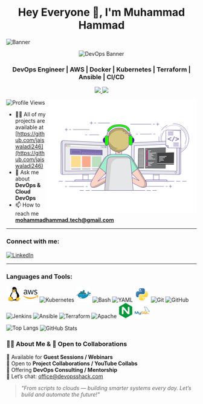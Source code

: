 <h1 align="center">Hey Everyone 👋, I'm Muhammad Hammad</h1>

![Banner](banner.gif)

<div align="center">
  <img src="https://github.com/muhammadhammad2005/muhammadhammad2005/blob/main/Banner.gif" alt="DevOps Banner">
</div>

<h3 align="center">DevOps Engineer | AWS | Docker | Kubernetes | Terraform | Ansible | CI/CD</h3>

<p align="center">
  <a href="https://github.com/muhammadhammad2005">
    <img src="https://img.shields.io/github/followers/muhammadhammad2005?label=Follow&style=social" />
  </a>
  <a href="https://www.linkedin.com/in/mhammadtech/">
    <img src="https://img.shields.io/badge/LinkedIn-Muhammad%20Hammad-blue?logo=linkedin&style=flat-square" />
  </a>
</p>

<img align="right" alt="Coding" width="400" src="https://raw.githubusercontent.com/devSouvik/devSouvik/master/gif3.gif">

<p align="left">
  <img src="https://komarev.com/ghpvc/?username=muhammadhammad2005&label=Profile%20views&color=0e75b6&style=flat" alt="Profile Views" />
</p>

- 👨‍💻 All of my projects are available at [https://github.com/jaiswaladi246](https://github.com/jaiswaladi246)  
- 💬 Ask me about **DevOps & Cloud DevOps**  
- 📫 How to reach me **mohammadhammad.tech@gmail.com**

---

<h3 align="left">Connect with me:</h3>
<p align="left">
  <a href="https://www.linkedin.com/in/mhammadtech/" target="blank"><img align="center" src="https://raw.githubusercontent.com/rahuldkjain/github-profile-readme-generator/master/src/images/icons/Social/linked-in-alt.svg" alt="LinkedIn" height="30" width="40" /></a>
</p>

---

<h3 align="left">Languages and Tools:</h3>
<p align="left">
  <img src="https://raw.githubusercontent.com/devicons/devicon/master/icons/linux/linux-original.svg" width="40" height="40" alt="Linux"/>
  <img src="https://raw.githubusercontent.com/devicons/devicon/master/icons/amazonwebservices/amazonwebservices-original-wordmark.svg" width="40" height="40"/>
  <img src="https://www.vectorlogo.zone/logos/kubernetes/kubernetes-icon.svg" width="40" height="40" alt="Kubernetes"/>
  <img src="https://raw.githubusercontent.com/devicons/devicon/master/icons/docker/docker-original.svg" width="40" height="40" alt="Docker"/>
  <img src="https://cdn.jsdelivr.net/gh/devicons/devicon/icons/bash/bash-original.svg" width="40" height="40" alt="Bash"/>
  <img src="https://cdn.jsdelivr.net/gh/devicons/devicon/icons/yaml/yaml-original.svg" width="40" height="40" alt="YAML"/>
  <img src="https://raw.githubusercontent.com/devicons/devicon/master/icons/python/python-original.svg" width="40" height="40" alt="Python"/>
  <img src="https://www.vectorlogo.zone/logos/git-scm/git-scm-icon.svg" width="40" height="40" alt="Git"/>
  <img src="https://cdn.jsdelivr.net/gh/devicons/devicon/icons/github/github-original.svg" width="40" height="40" alt="GitHub"/>
  <img src="https://www.vectorlogo.zone/logos/jenkins/jenkins-icon.svg" width="40" height="40" alt="Jenkins"/>
  <img src="https://cdn.jsdelivr.net/gh/devicons/devicon/icons/ansible/ansible-original.svg" width="40" height="40" alt="Ansible"/>
  <img src="https://cdn.jsdelivr.net/gh/devicons/devicon/icons/terraform/terraform-original.svg" width="40" height="40" alt="Terraform"/>
  <img src="https://cdn.jsdelivr.net/gh/devicons/devicon/icons/apache/apache-original.svg" width="40" height="40" alt="Apache"/>
  <img src="https://raw.githubusercontent.com/devicons/devicon/master/icons/nginx/nginx-original.svg" width="40" height="40" alt="Nginx"/>
  <img src="https://raw.githubusercontent.com/devicons/devicon/master/icons/mysql/mysql-original-wordmark.svg" width="40" height="40" alt="MySQL"/>
</p>

<p><img align="left" src="https://github-readme-stats.vercel.app/api/top-langs?username=muhammadhammad2005&show_icons=true&locale=en&layout=compact&theme=vue&hide_border=true" alt="Top Langs" /></p>

<p>&nbsp;<img align="center" src="https://github-readme-stats.vercel.app/api?username=muhammadhammad2005&show_icons=true&locale=en&theme=vue&hide_border=true" alt="GitHub Stats" /></p>

### 👨‍💼 About Me & 🤝 Open to Collaborations

🎤 Available for **Guest Sessions / Webinars**  
🤝 Open to **Project Collaborations / YouTube Collabs**  
💼 Offering **DevOps Consulting / Mentorship**  
📧 Let’s chat: [office@devopsshack.com](mailto:office@devopsshack.com)

> *"From scripts to clouds — building smarter systems every day. Let’s build and automate the future!"*
